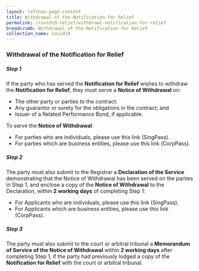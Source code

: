 ```yaml
---
layout: leftnav-page-content
title: Withdrawal of the Notification for Relief
permalink: /covid19-relief/withdrawl-notification-for-relief
breadcrumb: Withdrawal of the Notification for Relief
collection_name: covid19
---
```


### Withdrawal of the Notification for Relief ###

##### Step 1 #####
If the party who has served the <b>Notification for Relief</b> wishes to withdraw the <b>Notification for Relief</b>, they must serve a <b>Notice of Withdrawal</b> on:
* The other party or parties to the contract:
* Any guarantor or surety for the obligations in the contract; and
* Issuer of a Related Performance Bond, if applicable.

To serve the <b>Notice of Withdrawal</b>:
* For parties who are individuals, please use this link (SingPass).
* For parties which are business entities, please use this link (CorpPass).

##### Step 2 #####
The party must also submit to the Registrar a <b>Declaration of the Service</b> demonstrating that the Notice of Withdrawal has been served on the parties in Step 1, and enclose a copy of the <b>Notice of Withdrawal</b> to the Declaration, within <b>2 working days</b> of completing Step 1:
* For Applicants who are individuals, please use this link (SingPass).
* For Applicants which are business entities, please use this link (CorpPass).

##### Step 3 #####
The party must also submit to the court or arbitral tribunal a <b>Memorandum of Service of the Notice of Withdrawal</b> within <b>2 working days</b> after completing Step 1, if the party had previously lodged a copy of the <b>Notification for Relief</b> with the court or arbitral tribunal.




